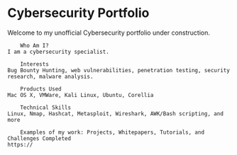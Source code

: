 # Cybersecurity Portfolio

Welcome to my unofficial Cybersecurity portfolio under construction. 

        Who Am I?
    I am a cybersecurity specialist.

        Interests
    Bug Bounty Hunting, web vulnerabilities, penetration testing, security research, malware analysis.

        Products Used
    Mac OS X, VMWare, Kali Linux, Ubuntu, Corellia

        Technical Skills
    Linux, Nmap, Hashcat, Metasploit, Wireshark, AWK/Bash scripting, and more

        Examples of my work: Projects, Whitepapers, Tutorials, and Challenges Completed
    https://